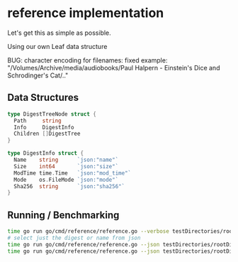 # reference implementation

Let's get this as simple as possible.

Using our own Leaf data structure

BUG: character encoding for filenames: fixed example: "/Volumes/Archive/media/audiobooks/Paul Halpern - Einstein's Dice and Schrodinger's Cat/.."

## Data Structures

```go
type DigestTreeNode struct {
  Path     string
  Info     DigestInfo
  Children []DigestTree
}

type DigestInfo struct {
  Name    string      `json:"name"`
  Size    int64       `json:"size"`
  ModTime time.Time   `json:"mod_time"`
  Mode    os.FileMode `json:"mode"`
  Sha256  string      `json:"sha256"`
}
```

## Running / Benchmarking

```bash
time go run go/cmd/reference/reference.go --verbose testDirectories/rootDir01/
# select just the digest or name from json
time go run go/cmd/reference/reference.go --json testDirectories/rootDir01/ | jq '.[] | .sha256'
time go run go/cmd/reference/reference.go --json testDirectories/rootDir01/ | jq '.[] | .name'
```

